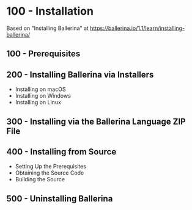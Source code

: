 # 100 - Installation

Based on "Installing Ballerina" at https://ballerina.io/1.1/learn/installing-ballerina/

## 100 - Prerequisites

## 200 - Installing Ballerina via Installers
-  Installing on macOS
-  Installing on Windows
-  Installing on Linux
  
## 300 - Installing via the Ballerina Language ZIP File

## 400 - Installing from Source
-  Setting Up the Prerequisites
-  Obtaining the Source Code
-  Building the Source
  
## 500 - Uninstalling Ballerina
